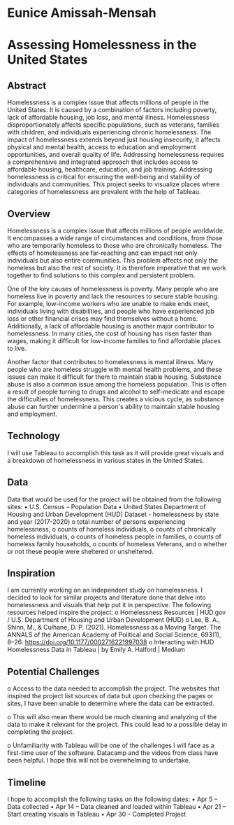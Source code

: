 # Eunice Amissah-Mensah

# Assessing Homelessness in the United States

## Abstract
Homelessness is a complex issue that affects millions of people in the United States. It is caused by a combination of factors including poverty, lack of affordable housing, job loss, and mental illness. Homelessness disproportionately affects specific populations, such as veterans, families with children, and individuals experiencing chronic homelessness. The impact of homelessness extends beyond just housing insecurity, it affects physical and mental health, access to education and employment opportunities, and overall quality of life. Addressing homelessness requires a comprehensive and integrated approach that includes access to affordable housing, healthcare, education, and job training. Addressing homelessness is critical for ensuring the well-being and stability of individuals and communities. This project seeks to visualize places where categories of homelessness are prevalent with the help of  Tableau.

## Overview
Homelessness is a complex issue that affects millions of people worldwide. It encompasses a wide range of circumstances and conditions, from those who are temporarily homeless to those who are chronically homeless. The effects of homelessness are far-reaching and can impact not only individuals but also entire communities. This problem affects not only the homeless but also the rest of society. It is therefore imperative that we work together to find solutions to this complex and persistent problem.

One of the key causes of homelessness is poverty. Many people who are homeless live in poverty and lack the resources to secure stable housing. For example, low-income workers who are unable to make ends meet, individuals living with disabilities, and people who have experienced job loss or other financial crises may find themselves without a home. Additionally, a lack of affordable housing is another major contributor to homelessness. In many cities, the cost of housing has risen faster than wages, making it difficult for low-income families to find affordable places to live.

Another factor that contributes to homelessness is mental illness. Many people who are homeless struggle with mental health problems, and these issues can make it difficult for them to maintain stable housing. Substance abuse is also a common issue among the homeless population. This is often a result of people turning to drugs and alcohol to self-medicate and escape the difficulties of homelessness. This creates a vicious cycle, as substance abuse can further undermine a person's ability to maintain stable housing and employment.

## Technology
I will use Tableau to accomplish this task as it will provide great visuals and a breakdown of homelessness in various states in the United States.

## Data
Data that would be used for the project will be obtained from the following sites:
•	U.S. Census – Population Data
•	United States Department of Housing and Urban Development (HUD) Dataset - homelessness by state and year (2017-2020)
o	 total number of persons experiencing homelessness, 
o	counts of homeless individuals, 
o	counts of chronically homeless individuals, 
o	counts of homeless people in families, 
o	counts of homeless family households, 
o	counts of homeless Veterans, and 
o	whether or not these people were sheltered or unsheltered.

## Inspiration
I am currently working on an independent study on homelessness. I decided to look for similar projects and literature done that delve into homelessness and visuals that help put it in perspective. The following resources helped inspire the project:
o	Homelessness Resources | HUD.gov / U.S. Department of Housing and Urban Development (HUD)
o	Lee, B. A., Shinn, M., & Culhane, D. P. (2021). Homelessness as a Moving Target. The ANNALS of the American Academy of Political and Social Science, 693(1), 8–26. https://doi.org/10.1177/0002716221997038
o	Interacting with HUD Homelessness Data in Tableau | by Emily A. Halford | Medium

## Potential Challenges

o Access to the data needed to accomplish the project. The websites that inspired the project list sources of data but upon checking the pages or sites, I have been unable to determine where the data can be extracted. 

o This will also mean there would be much cleaning and analyzing of the data to make it relevant for the project. This could lead to a possible delay in completing the project.

o Unfamiliarity with Tableau will be one of the challenges I will face as a first-time user of the software. Datacamp and the videos from class have been helpful. I hope this will not be overwhelming to undertake.

## Timeline

I hope to accomplish the following tasks on the following dates:
•	Apr 5 – Data collected
•	Apr 14 – Data cleaned and loaded within Tableau
•	Apr 21 – Start creating visuals in Tableau
•	Apr 30 – Completed Project

